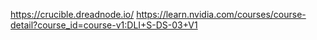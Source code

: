 https://crucible.dreadnode.io/
https://learn.nvidia.com/courses/course-detail?course_id=course-v1:DLI+S-DS-03+V1